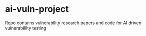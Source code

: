 # ai-vuln-project
Repo contains vulnerability research papers and code for AI driven vulnerabililty testing
